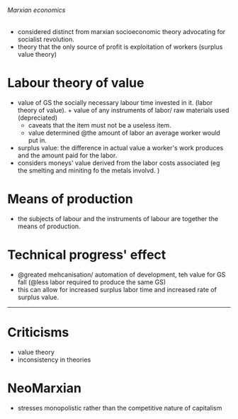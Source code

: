 ###### Marxian economics
- considered distinct from marxian socioeconomic theory advocating for socialist revolution. 
- theory that the only source of profit is exploitation of workers (surplus value theory)

# Labour theory of value
- value of GS the socially necessary labour time invested in it. (labor theory of value). + value of any instruments of labor/ raw materials used (depreciated)
    + caveats that the item must not be a useless item.
    + value determined @the amount of labor an average worker would put in.
- surplus value: the difference in actual value a worker's work produces and the amount paid for the labor.
- considers moneys' value derived from the labor costs associated (eg the smelting and miniting fo the metals involvd. )

# Means of production
- the subjects of labour and the instruments of labour are together the means of production. 

# Technical progress' effect
- @greated mehcanisation/ automation of development, teh value for GS fall (@less labor required to produce the same GS)
- this can allow for increased surplus labor time and increased rate of surplus value. 

-------------------------
# Criticisms
- value theory 
- inconsistency in theories

# NeoMarxian
- stresses monopolistic rather than the competitive nature of capitalism
